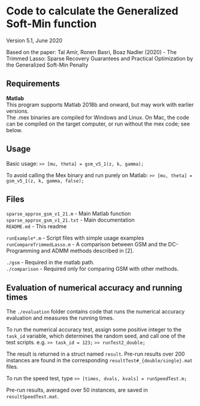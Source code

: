 Code to calculate the Generalized Soft-Min function
===================================================

Version 5.1, June 2020

Based on the paper: 
Tal Amir, Ronen Basri, Boaz Nadler (2020) - The Trimmed Lasso: Sparse Recovery Guarantees and Practical Optimization by the Generalized Soft-Min Penalty

Requirements
------------
**Matlab**  
This program supports Matlab 2018b and onward, but may work with earlier versions.  
The .mex binaries are compiled for Windows and Linux. 
On Mac, the code can be compiled on the target computer, or run without the mex code; see below.
  
Usage
-----
Basic usage:
`>> [mu, theta] = gsm_v5_1(z, k, gamma);`

To avoid calling the Mex binary and run purely on Matlab:
`>> [mu, theta] = gsm_v5_1(z, k, gamma, false);`

Files
-----
`sparse_approx_gsm_v1_21.m`    - Main Matlab function  
`sparse_approx_gsm_v1_21.txt`  - Main documentation  
`README.md`                    - This readme  

`runExample*.m`             - Script files with simple usage examples  
`runCompareTrimmedLasso.m`  - A comparison between GSM and the DC-Programming and ADMM methods described in [2].
                          
`./gsm`  - Required in the matlab path.  
`./comparison`  - Required only for comparing GSM with other methods. 

Evaluation of numerical accuracy and running times
--------------------------------------------------
The `./evaluation` folder contains code that runs the numerical accuracy evaluation
and measures the running times.

To run the numerical accuracy test, assign some positive integer to the `task_id` variable,
which determines the random seed, and call one of the test scripts. e.g.
`>> task_id = 123;`
`>> runTest2_double;`

The result is returned in a struct named `result`.
Pre-run results over 200 instances are found in the corresponding `resultTest#_{double/single}.mat` files.

To run the speed test, type
`>> [times, dvals, kvals] = runSpeedTest.m;`

Pre-run results, averaged over 50 instances, are saved in `resultSpeedTest.mat`.
